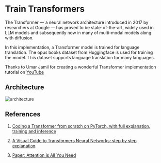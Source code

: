 # Train Transformers

The Transformer — a neural network architecture introduced in 2017 by researchers at Google — has proved to be state-of-the-art, widely used in LLM models and subsequently now in many of multi-modal models along with diffusion.

In this implementation, a Transformer model is trained for language translation. The opus books dataset from Huggingface is used for training the model. This dataset supports language translation for many languages.

Thanks to Umar Jamil for creating a wonderful Transformer implementation tutorial on [YouTube](https://www.youtube.com/watch?v=ISNdQcPhsts)

## Architecture

![architecture](https://github.com/ra9hur/Train-Transformers/assets/17127066/77833160-d2b3-4d54-87c4-eacf6f0d613e)

## References

1. [Coding a Transformer from scratch on PyTorch, with full explanation, training and inference](https://www.youtube.com/watch?v=ISNdQcPhsts)

2. [A Visual Guide to Transformers Neural Networks: step by step explanation](https://www.youtube.com/playlist?list=PL86uXYUJ7999zE8u2-97i4KG_2Zpufkfb)

3. [Paper: Attention is All You Need](https://arxiv.org/abs/1706.03762)